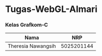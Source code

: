 # Tugas-WebGL-Almari

### Kelas Grafkom-C

|               Nama               |      NRP      |
| -------------------------------- | ------------- |
| Theresia Nawangsih               |  5025201144   |
